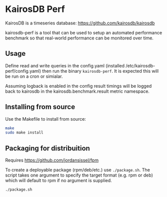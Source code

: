 # KairosDB Perf

KairosDB is a timeseries database: https://github.com/kairosdb/kairosdb

kairosdb-perf is a tool that can be used to setup an automated performance benchmark so that
real-world performance can be monitored over time.

Usage
---------

Define read and write queries in the config.yaml (installed /etc/kairosdb-perf/config.yaml)
then run the binary `kairosdb-perf`. It is expected this will be run on a cron or simialar.

Assuming logback is enabled in the config result timings will be logged back to kairosdb 
in the kairosdb.benchmark.result metric namespace.


Installing from source
----------

Use the Makefile to install from source:

```bash
make
sudo make install
```

Packaging for distribuition
----------
Requires https://github.com/jordansissel/fpm

To create a deployable package (rpm/deb/etc.) use `./package.sh`. The script takes one argument 
to specify the target format (e.g. rpm or deb) which will default to rpm if no argument is supplied.

```bash
./package.sh
```
